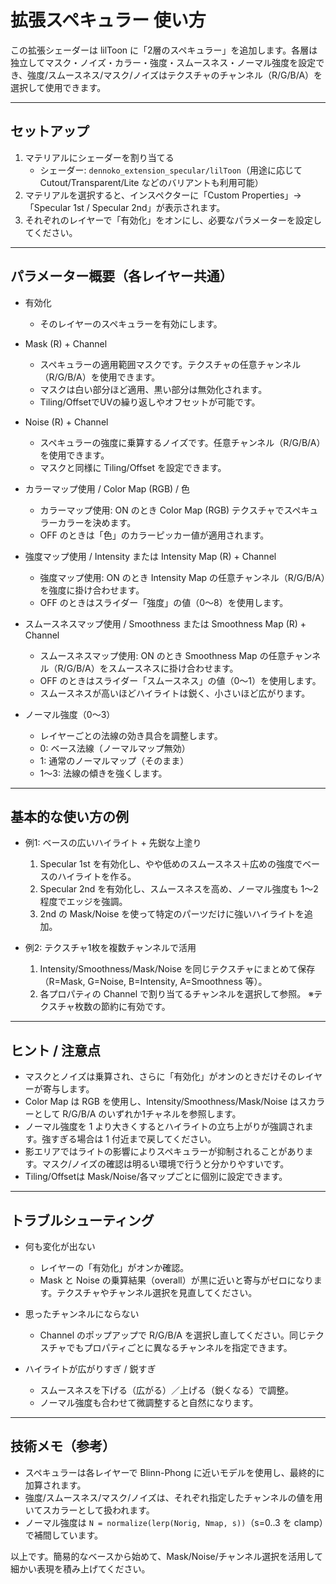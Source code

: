 # 拡張スペキュラー 使い方

この拡張シェーダーは lilToon に「2層のスペキュラー」を追加します。各層は独立してマスク・ノイズ・カラー・強度・スムースネス・ノーマル強度を設定でき、強度/スムースネス/マスク/ノイズはテクスチャのチャンネル（R/G/B/A）を選択して使用できます。

---

## セットアップ

1. マテリアルにシェーダーを割り当てる
   - シェーダー: `dennoko_extension_specular/lilToon`（用途に応じて Cutout/Transparent/Lite などのバリアントも利用可能）
2. マテリアルを選択すると、インスペクターに「Custom Properties」→「Specular 1st / Specular 2nd」が表示されます。
3. それぞれのレイヤーで「有効化」をオンにし、必要なパラメーターを設定してください。

---

## パラメーター概要（各レイヤー共通）

- 有効化
  - そのレイヤーのスペキュラーを有効にします。

- Mask (R) + Channel
  - スペキュラーの適用範囲マスクです。テクスチャの任意チャンネル（R/G/B/A）を使用できます。
  - マスクは白い部分ほど適用、黒い部分は無効化されます。
  - Tiling/OffsetでUVの繰り返しやオフセットが可能です。

- Noise (R) + Channel
  - スペキュラーの強度に乗算するノイズです。任意チャンネル（R/G/B/A）を使用できます。
  - マスクと同様に Tiling/Offset を設定できます。

- カラーマップ使用 / Color Map (RGB) / 色
  - カラーマップ使用: ON のとき Color Map (RGB) テクスチャでスペキュラーカラーを決めます。
  - OFF のときは「色」のカラーピッカー値が適用されます。

- 強度マップ使用 / Intensity または Intensity Map (R) + Channel
  - 強度マップ使用: ON のとき Intensity Map の任意チャンネル（R/G/B/A）を強度に掛け合わせます。
  - OFF のときはスライダー「強度」の値（0〜8）を使用します。

- スムースネスマップ使用 / Smoothness または Smoothness Map (R) + Channel
  - スムースネスマップ使用: ON のとき Smoothness Map の任意チャンネル（R/G/B/A）をスムースネスに掛け合わせます。
  - OFF のときはスライダー「スムースネス」の値（0〜1）を使用します。
  - スムースネスが高いほどハイライトは鋭く、小さいほど広がります。

- ノーマル強度（0〜3）
  - レイヤーごとの法線の効き具合を調整します。
  - 0: ベース法線（ノーマルマップ無効）
  - 1: 通常のノーマルマップ（そのまま）
  - 1〜3: 法線の傾きを強くします。

---

## 基本的な使い方の例

- 例1: ベースの広いハイライト + 先鋭な上塗り
  1. Specular 1st を有効化し、やや低めのスムースネス＋広めの強度でベースのハイライトを作る。
  2. Specular 2nd を有効化し、スムースネスを高め、ノーマル強度も 1〜2 程度でエッジを強調。
  3. 2nd の Mask/Noise を使って特定のパーツだけに強いハイライトを追加。

- 例2: テクスチャ1枚を複数チャンネルで活用
  1. Intensity/Smoothness/Mask/Noise を同じテクスチャにまとめて保存（R=Mask, G=Noise, B=Intensity, A=Smoothness 等）。
  2. 各プロパティの Channel で割り当てるチャンネルを選択して参照。
  ※テクスチャ枚数の節約に有効です。

---

## ヒント / 注意点

- マスクとノイズは乗算され、さらに「有効化」がオンのときだけそのレイヤーが寄与します。
- Color Map は RGB を使用し、Intensity/Smoothness/Mask/Noise はスカラーとして R/G/B/A のいずれか1チャネルを参照します。
- ノーマル強度を 1 より大きくするとハイライトの立ち上がりが強調されます。強すぎる場合は 1 付近まで戻してください。
- 影エリアではライトの影響によりスペキュラーが抑制されることがあります。マスク/ノイズの確認は明るい環境で行うと分かりやすいです。
- Tiling/Offsetは Mask/Noise/各マップごとに個別に設定できます。

---

## トラブルシューティング

- 何も変化が出ない
  - レイヤーの「有効化」がオンか確認。
  - Mask と Noise の乗算結果（overall）が黒に近いと寄与がゼロになります。テクスチャやチャンネル選択を見直してください。

- 思ったチャンネルにならない
  - Channel のポップアップで R/G/B/A を選択し直してください。同じテクスチャでもプロパティごとに異なるチャンネルを指定できます。

- ハイライトが広がりすぎ / 鋭すぎ
  - スムースネスを下げる（広がる）／上げる（鋭くなる）で調整。
  - ノーマル強度も合わせて微調整すると自然になります。

---

## 技術メモ（参考）

- スペキュラーは各レイヤーで Blinn-Phong に近いモデルを使用し、最終的に加算されます。
- 強度/スムースネス/マスク/ノイズは、それぞれ指定したチャンネルの値を用いてスカラーとして扱われます。
- ノーマル強度は `N = normalize(lerp(Norig, Nmap, s))`（s=0..3 を clamp）で補間しています。

以上です。簡易的なベースから始めて、Mask/Noise/チャンネル選択を活用して細かい表現を積み上げてください。
